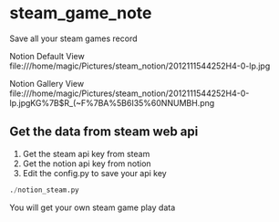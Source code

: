 # steam_game_note
Save all your steam games record

Notion Default View
 file:///home/magic/Pictures/steam_notion/2012111544252H4-0-lp.jpg
 
Notion Gallery View
 file:///home/magic/Pictures/steam_notion/2012111544252H4-0-lp.jpgKG%7B$R_(~F%7BA%5B6I35%60NNUMBH.png
 
## Get the data from steam web api

1. Get the steam api key from steam
2. Get the notion api key from notion
3. Edit the config.py to save your api key

```python
./notion_steam.py
```

You will get your own steam game play data
 

